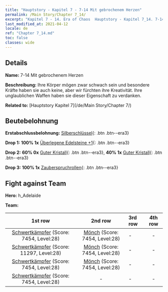 ```yaml
---
title: "Hauptstory - Kapitel 7 - 7-14 Mit gebrochenem Herzen"
permalink: /Main Story/Chapter 7_14/
excerpt: "Kapitel 7 - 14. Era of Chaos  Hauptstory - Kapitel 7_14. 7-14 Mit gebrochenem Herzen"
last_modified_at: 2021-04-12
locale: de
ref: "Chapter 7_14.md"
toc: false
classes: wide
---
```


## Details

 **Name:** 7-14 Mit gebrochenem Herzen

 **Beschreibung:** Ihre Körper mögen zwar schwach sein und besondere Kräfte haben sie auch keine, aber wir fürchten ihre Kreativität. Ihre unglaublichen Waffen haben sie dieser Eigenschaft zu verdanken.

 **Related to:** [Hauptstory Kapitel 7](/de/Main Story/Chapter 7/)

## Beutebelohnung

 **Erstabschlussbelohnung:** [Silberschlüssel](/de/Items/con_693/){: .btn .btn--era3}

 **Drop 1:** **100% 1x** [Überlegene Edelsteine +1](/de/Items/mat_23/){: .btn .btn--era3}

 **Drop 2:** **60% 0x** [Guter Kristall](/de/Items/mat_17/){: .btn .btn--era3}, **40% 1x** [Guter Kristall](/de/Items/mat_17/){: .btn .btn--era3}

 **Drop 3:** **100% 1x** [Zauberspruchrollen](/de/Items/con_694/){: .btn .btn--era3}


## Fight against Team
 **Hero:** h_Adelaide

 **Team:**


  | 1st row | 2nd row | 3rd row | 4th row |
  |:----:|:----:|:----|:----:|
  | [Schwertkämpfer](/de/units/Swordsman/) (Score: 7454, Level:28)  | [Mönch](/de/units/Monk/) (Score: 7454, Level:28)  | - | - |
  | [Schwertkämpfer](/de/units/Swordsman/) (Score: 11297, Level:28)  | [Mönch](/de/units/Monk/) (Score: 7454, Level:28)  | - | - |
  | [Schwertkämpfer](/de/units/Swordsman/) (Score: 7454, Level:28)  | [Mönch](/de/units/Monk/) (Score: 7454, Level:28)  | - | - |
  | [Schwertkämpfer](/de/units/Swordsman/) (Score: 7454, Level:28)  | - | - | - |


